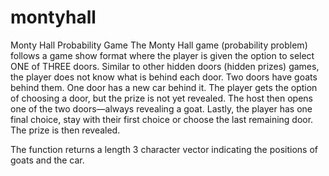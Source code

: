 # montyhall
Monty Hall Probability Game
The Monty Hall game (probability problem) follows a game show format 
where the player is given the option to select ONE of THREE doors. 
Similar to other hidden doors (hidden prizes) games, the player does 
not know what is behind each door. Two doors have goats behind them. 
One door has a new car behind it. The player gets the option of 
choosing a door, but the prize is not yet revealed. The host then 
opens one of the two doors—always revealing a goat. Lastly, the player 
has one final choice, stay with their first choice or choose the last 
remaining door. The prize is then revealed.

The function returns a length 3 character vector 
indicating the positions of goats and the car.
